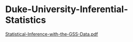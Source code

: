 # Duke-University-Inferential-Statistics
[Statistical-Inference-with-the-GSS-Data.pdf](https://github.com/GaurabKundu1/Duke-University-Inferential-Statistics/files/7775654/Statistical-Inference-with-the-GSS-Data.pdf)
